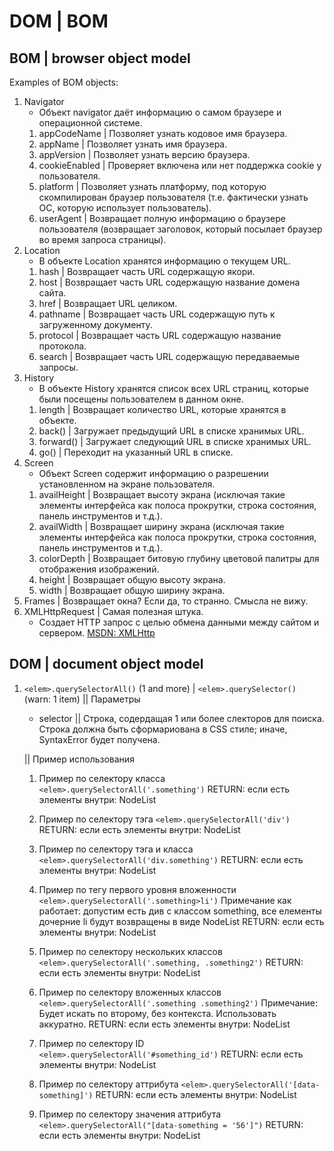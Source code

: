 # DOM | BOM

## BOM | browser object model

Examples of BOM objects:

1. Navigator
    * Объект navigator даёт информацию о самом браузере и операционной системе.
    1. appCodeName | Позволяет узнать кодовое имя браузера.
    2. appName | Позволяет узнать имя браузера.
    3. appVersion | Позволяет узнать версию браузера.
    4. cookieEnabled | Проверяет включена или нет поддержка cookie у пользователя.
    5. platform | Позволяет узнать платформу, под которую скомпилирован браузер пользователя (т.е. фактически узнать ОС, которую использует пользователь).
    6. userAgent | Возвращает полную информацию о браузере пользователя (возвращает заголовок, который посылает браузер во время запроса страницы).
2. Location
    * В объекте Location хранятся информацию о текущем URL.
    1. hash | Возвращает часть URL содержащую якори.
    2. host | Возвращает часть URL содержащую название домена сайта.
    3. href | Возвращает URL целиком.
    4. pathname | Возвращает часть URL содержащую путь к загруженному документу.
    5. protocol | Возвращает часть URL содержащую название протокола.
    6. search | Возвращает часть URL содержащую передаваемые запросы.
3. History
    * В объекте History хранятся список всех URL страниц, которые были посещены пользователем в данном окне.
    1. length | Возвращает количество URL, которые хранятся в объекте.
    2. back() | Загружает предыдущий URL в списке хранимых URL.
    3. forward() | Загружает следующий URL в списке хранимых URL.
    4. go() | Переходит на указанный URL в списке.
4. Screen
    * Объект Screen содержит информацию о разрешении установленном на экране пользователя.
    1. availHeight | Возвращает высоту экрана (исключая такие элементы интерфейса как полоса прокрутки, строка состояния, панель инструментов и т.д.).
    2. availWidth | Возвращает ширину экрана (исключая такие элементы интерфейса как полоса прокрутки, строка состояния, панель инструментов и т.д.).
    3. colorDepth | Возвращает битовую глубину цветовой палитры для отображения изображений.
    4. height | Возвращает общую высоту экрана.
    5. width | Возвращает общую ширину экрана.
5. Frames | Возвращает окна? Если да, то странно. Смысла не вижу.
6. XMLHttpRequest | Самая полезная штука.
    * Создает HTTP запрос с целью обмена данными между сайтом и сервером.
    [MSDN: XMLHttp](https://developer.mozilla.org/en-US/docs/Web/API/XMLHttpRequest/Using_XMLHttpRequest#types_of_requests)

## DOM | document object model

1. `<elem>.querySelectorAll()` (1 and more) | `<elem>.querySelector()` (warn: 1 item)
    || Параметры

    * selector || Строка, содердащая 1 или более слекторов для поиска. Строка должна быть сформариована в CSS стиле; иначе, SyntaxError будет получена.

    || Пример использования

    1. Пример по селектору класса
    `<elem>.querySelectorAll('.something')`
    RETURN: если есть элементы внутри: NodeList

    2. Пример по селектору тэга
    `<elem>.querySelectorAll('div')`
    RETURN: если есть элементы внутри: NodeList

    3. Пример по селектору тэга и класса
    `<elem>.querySelectorAll('div.something')`
    RETURN: если есть элементы внутри: NodeList

    4. Пример по тегу первого уровня вложенности
    `<elem>.querySelectorAll('.something>li')`
    Примечание как работает: допустим есть див с классом something, все елементы дочерние li будут возвращены в виде NodeList
    RETURN: если есть элементы внутри: NodeList

    5. Пример по селектору нескольких классов
    `<elem>.querySelectorAll('.something, .something2')`
    RETURN: если есть элементы внутри: NodeList

    6. Пример по селектору вложенных классов
    `<elem>.querySelectorAll('.something .something2')`
    Примечание: Будет искать по второму, без контекста. Использовать аккуратно.
    RETURN: если есть элементы внутри: NodeList

    7. Пример по селектору ID
    `<elem>.querySelectorAll('#something_id')`
    RETURN: если есть элементы внутри: NodeList

    8. Пример по селектору аттрибута
    `<elem>.querySelectorAll('[data-something]')`
    RETURN: если есть элементы внутри: NodeList

    9. Пример по селектору значения аттрибута
    `<elem>.querySelectorAll("[data-something = '56']")`
    RETURN: если есть элементы внутри: NodeList
